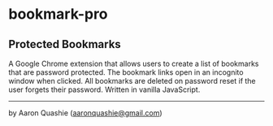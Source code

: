 # bookmark-pro

## Protected Bookmarks

A Google Chrome extension that allows users to create a list of bookmarks that are password protected.
The bookmark links open in an incognito window when clicked. 
All bookmarks are deleted on password reset if the user forgets their password.
Written in vanilla JavaScript.

---

by Aaron Quashie (aaronquashie@gmail.com)
